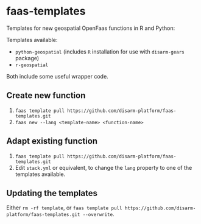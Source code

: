 # faas-templates
Templates for new geospatial OpenFaas functions in R and Python:

Templates available:
- `python-geospatial` (includes `R` installation for use with `disarm-gears` package)
- `r-geospatial`

Both include some useful wrapper code.

## Create new function

1. `faas template pull https://github.com/disarm-platform/faas-templates.git`
2. `faas new --lang <template-name> <function-name>`

## Adapt existing function

1. `faas template pull https://github.com/disarm-platform/faas-templates.git`
1. Edit `stack.yml` or equivalent, to change the `lang` property to one of the templates available.


## Updating the templates

Either `rm -rf template`, or `faas template pull https://github.com/disarm-platform/faas-templates.git --overwrite`.

